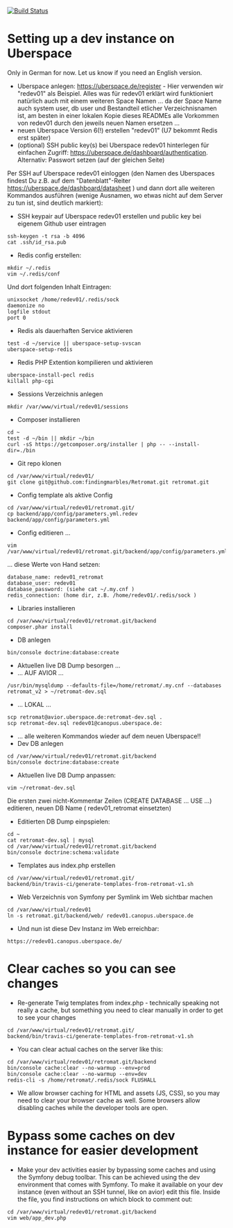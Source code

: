 [![Build Status](https://travis-ci.org/findingmarbles/Retromat.svg?branch=master)](https://travis-ci.org/findingmarbles/Retromat)

Setting up a dev instance on Uberspace
========

Only in German for now. Let us know if you need an English version.

* Uberspace anlegen: https://uberspace.de/register - Hier verwenden wir "redev01" als Beispiel. Alles was für redev01 erklärt wird funktioniert natürlich auch mit einem weiteren Space Namen ... da der Space Name auch system user, db user und Bestandteil etlicher Verzeichnisnamen ist, am besten in einer lokalen Kopie dieses READMEs alle Vorkommen von redev01 durch den jeweils neuen Namen ersetzen ...
* neuen Uberspace Version 6(!) erstellen "redev01" (U7 bekommt Redis erst später)
* (optional) SSH public key(s) bei Uberspace redev01 hinterlegen für einfachen Zugriff: https://uberspace.de/dashboard/authentication. Alternativ: Passwort setzen (auf der gleichen Seite)

Per SSH auf Uberspace redev01 einloggen (den Namen des Uberspaces findest Du z.B. auf dem "Datenblatt"-Reiter https://uberspace.de/dashboard/datasheet ) und dann dort alle weiteren Kommandos ausführen (wenige Ausnamen, wo etwas nicht auf dem Server zu tun ist, sind deutlich markiert):
* SSH keypair auf Uberspace redev01 erstellen und public key bei eigenem Github user eintragen
```
ssh-keygen -t rsa -b 4096
cat .ssh/id_rsa.pub 
```
* Redis config erstellen:
```
mkdir ~/.redis
vim ~/.redis/conf
```
Und dort folgenden Inhalt Eintragen:
```
unixsocket /home/redev01/.redis/sock
daemonize no
logfile stdout
port 0
```
* Redis als dauerhaften Service aktivieren
```
test -d ~/service || uberspace-setup-svscan
uberspace-setup-redis 
```
* Redis PHP Extention kompilieren und aktivieren
```
uberspace-install-pecl redis
killall php-cgi
```
*  Sessions Verzeichnis anlegen
```
mkdir /var/www/virtual/redev01/sessions
```
* Composer installieren
```
cd ~
test -d ~/bin || mkdir ~/bin  
curl -sS https://getcomposer.org/installer | php -- --install-dir=./bin 
```
* Git repo klonen
```
cd /var/www/virtual/redev01/
git clone git@github.com:findingmarbles/Retromat.git retromat.git
```
* Config template als aktive Config
```
cd /var/www/virtual/redev01/retromat.git/
cp backend/app/config/parameters.yml.redev backend/app/config/parameters.yml
```
* Config editieren ...
```
vim /var/www/virtual/redev01/retromat.git/backend/app/config/parameters.yml
```
... diese Werte von Hand setzen:
```
database_name: redev01_retromat
database_user: redev01
database_password: (siehe cat ~/.my.cnf )
redis_connection: (home dir, z.B. /home/redev01/.redis/sock )
```
* Libraries installieren
```
cd /var/www/virtual/redev01/retromat.git/backend
composer.phar install
```
* DB anlegen
```
bin/console doctrine:database:create
```
* Aktuellen live DB Dump besorgen ...
* ... AUF AVIOR ... 
```
/usr/bin/mysqldump --defaults-file=/home/retromat/.my.cnf --databases retromat_v2 > ~/retromat-dev.sql
```
*  ... LOKAL ... 
```
scp retromat@avior.uberspace.de:retromat-dev.sql .
scp retromat-dev.sql redev01@canopus.uberspace.de:
```
*  ... alle weiteren Kommandos wieder auf dem neuen Uberspace!!
* Dev DB anlegen
```
cd /var/www/virtual/redev01/retromat.git/backend
bin/console doctrine:database:create
```
* Aktuellen live DB Dump anpassen:
```
vim ~/retromat-dev.sql
```
Die ersten zwei nicht-Kommentar Zeilen (CREATE DATABASE ... USE ...) editieren, neuen DB Name ( redev01_retromat einsetzten)
* Editierten DB Dump einpspielen:
```
cd ~
cat retromat-dev.sql | mysql
cd /var/www/virtual/redev01/retromat.git/backend
bin/console doctrine:schema:validate
```
* Templates aus index.php erstellen
```
cd /var/www/virtual/redev01/retromat.git/
backend/bin/travis-ci/generate-templates-from-retromat-v1.sh
```
* Web Verzeichnis von Symfony per Symlink im Web sichtbar machen
```
cd /var/www/virtual/redev01
ln -s retromat.git/backend/web/ redev01.canopus.uberspace.de
```

* Und nun ist diese Dev Instanz im Web erreichbar:
```
https://redev01.canopus.uberspace.de/
```
# Clear caches so you can see changes
* Re-generate Twig templates from index.php - technically speaking not really a cache, but something you need to clear manually in order to get to see your changes
```
cd /var/www/virtual/redev01/retromat.git/
backend/bin/travis-ci/generate-templates-from-retromat-v1.sh
```
* You can clear actual caches on the server like this:
```
cd /var/www/virtual/redev01/retromat.git/backend
bin/console cache:clear --no-warmup --env=prod
bin/console cache:clear --no-warmup --env=dev
redis-cli -s /home/retromat/.redis/sock FLUSHALL
```
* We allow browser caching for HTML and assets (JS, CSS), so you may need to clear your browser cache as well. Some browsers allow disabling caches while the developer tools are open.

# Bypass some caches on dev instance for easier development
* Make your dev activities easier by bypassing some caches and using the Symfony debug toolbar. This can be achieved using the dev environment that comes with Symfony. To make it available on your dev instance (even without an SSH tunnel, like on avior) edit this file. Inside the file, you find instructions on which block to comment out:
```
cd /var/www/virtual/redev01/retromat.git/backend
vim web/app_dev.php
```